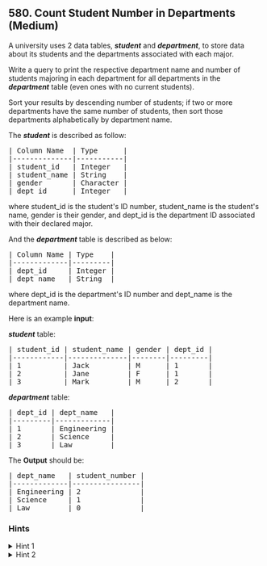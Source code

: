 <!--|This file generated by command(leetcode description); DO NOT EDIT.    |-->
<!--+----------------------------------------------------------------------+-->
<!--|@author    Openset <openset.wang@gmail.com>                           |-->
<!--|@link      https://github.com/openset                                 |-->
<!--|@home      https://github.com/openset/leetcode                        |-->
<!--+----------------------------------------------------------------------+-->

## 580. Count Student Number in Departments (Medium)

<p>A university uses 2 data tables, <b><i>student</b></i> and <b><i>department</b></i>, to store data about its students and the departments associated with each major. </p>

<p>Write a query to print the respective department name and number of students majoring in each department for all departments in the <b><i>department</b></i> table (even ones with no current students).</p>

<p>Sort your results by descending number of students; if two or more departments have the same number of students, then sort those departments alphabetically by department name.</p>

<p>The <b><i>student</b></i> is described as follow:</p>

<pre>
| Column Name  | Type      |
|--------------|-----------|
| student_id   | Integer   |
| student_name | String    |
| gender       | Character |
| dept_id      | Integer   |
</pre>

<p>where student_id is the student's ID number, student_name is the student's name, gender is their gender, and dept_id is the department ID associated with their declared major.</p>

<p>And the <b><i>department</b></i> table is described as below:</p>
<pre>
| Column Name | Type    |
|-------------|---------|
| dept_id     | Integer |
| dept_name   | String  |
</pre>

<p>where dept_id is the department's ID number and dept_name is the department name.</p>

<p>Here is an example <b>input</b>:</br>

<b><i>student</b></i> table:</p>

<pre>
| student_id | student_name | gender | dept_id |
|------------|--------------|--------|---------|
| 1          | Jack         | M      | 1       |
| 2          | Jane         | F      | 1       |
| 3          | Mark         | M      | 2       |
</pre>

<p><b><i>department</b></i> table:</p>
<pre>
| dept_id | dept_name   |
|---------|-------------|
| 1       | Engineering |
| 2       | Science     |
| 3       | Law         |
</pre>

<p>The <b>Output</b> should be:</p>
<pre>
| dept_name   | student_number |
|-------------|----------------|
| Engineering | 2              |
| Science     | 1              |
| Law         | 0              |
</pre>

### Hints
<details>
<summary>Hint 1</summary>
Still remember the difference between 'INNER JOIN' and 'OUTTER JOIN' in SQL?
</details>
<details>
<summary>Hint 2</summary>
Do you know other expressions using the 'COUNT' function besides 'COUNT(*)'?
</details>
